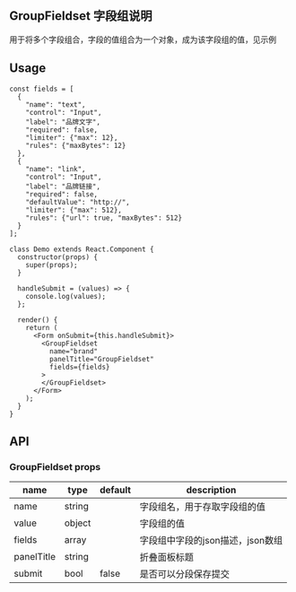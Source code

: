 ## GroupFieldset 字段组说明
用于将多个字段组合，字段的值组合为一个对象，成为该字段组的值，见示例

## Usage
```
const fields = [
  {
    "name": "text",
    "control": "Input",
    "label": "品牌文字",
    "required": false,
    "limiter": {"max": 12},
    "rules": {"maxBytes": 12}
  },
  {
    "name": "link",
    "control": "Input",
    "label": "品牌链接",
    "required": false,
    "defaultValue": "http://",
    "limiter": {"max": 512},
    "rules": {"url": true, "maxBytes": 512}
  }
];

class Demo extends React.Component {
  constructor(props) {
    super(props);
  }

  handleSubmit = (values) => {
    console.log(values);
  };

  render() {
    return (
      <Form onSubmit={this.handleSubmit}>
        <GroupFieldset
          name="brand"
          panelTitle="GroupFieldset"
          fields={fields}
        >
        </GroupFieldset>
      </Form>
    );
  }
}
```

## API

### GroupFieldset props
|name    | type   | default | description |
|--------|--------|---------|-------------|
|name | string |  | 字段组名，用于存取字段组的值 |
|value | object |  | 字段组的值 |
|fields | array |  | 字段组中字段的json描述，json数组 |
|panelTitle | string |  | 折叠面板标题 |
|submit | bool | false | 是否可以分段保存提交 |
